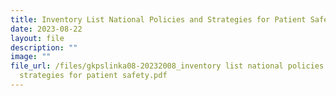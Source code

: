 ```yaml
---
title: Inventory List National Policies and Strategies for Patient Safety
date: 2023-08-22
layout: file
description: ""
image: ""
file_url: /files/gkpslinka08-20232008_inventory list national policies and
  strategies for patient safety.pdf
---
```

